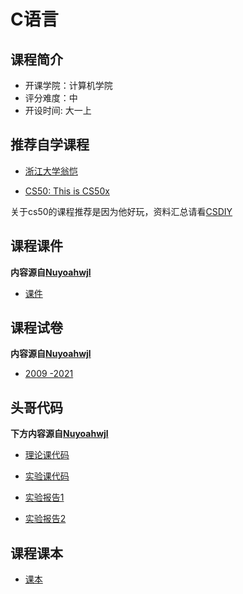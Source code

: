# C语言

## 课程简介

- 开课学院：计算机学院
- 评分难度：中
- 开设时间: 大一上

## 推荐自学课程

- [浙江大学翁恺](【浙江大学翁恺教你C语言程序设计！C语言基础入门！】https://www.bilibili.com/video/BV1dr4y1n7vA?vd_source=20ea180eb9d5e58163f763e44504daef)

- [CS50: This is CS50x](https://www.bilibili.com/video/BV1HW4y1A7Yi/?spm_id_from=333.999.0.0&vd_source=a4d76d1247665a7e7bec15d15fd12349)
 
关于cs50的课程推荐是因为他好玩，资料汇总请看[CSDIY](https://csdiy.wiki/%E7%BC%96%E7%A8%8B%E5%85%A5%E9%97%A8/C/CS50/#_1)


## 课程课件
**内容源自[Nuyoahwjl](https://github.com/Nuyoahwjl)**

- [课件](https://github.com/Nuyoahwjl/HUST-CS/tree/main/C%E8%AF%AD%E8%A8%80%E7%A8%8B%E5%BA%8F%E8%AE%BE%E8%AE%A1/%E8%AF%BE%E4%BB%B6)

## 课程试卷

**内容源自[Nuyoahwjl](https://github.com/Nuyoahwjl)**

- [2009 -2021](https://github.com/Nuyoahwjl/HUST-CS/tree/main/C%E8%AF%AD%E8%A8%80%E7%A8%8B%E5%BA%8F%E8%AE%BE%E8%AE%A1/%E5%8E%86%E5%B9%B4%E7%9C%9F%E9%A2%98)


## 头哥代码

**下方内容源自[Nuyoahwjl](https://github.com/Nuyoahwjl)**

- [理论课代码](https://github.com/Nuyoahwjl/HUST-CS/tree/main/C%E8%AF%AD%E8%A8%80%E7%A8%8B%E5%BA%8F%E8%AE%BE%E8%AE%A1/%E7%90%86%E8%AE%BA%E8%AF%BE%E4%BB%A3%E7%A0%81)

- [实验课代码](https://github.com/YuhangChen1/HUSR-CS-Learning/tree/master/C%E8%AF%AD%E8%A8%80)

- [实验报告1](https://github.com/Nuyoahwjl/HUST-CS/blob/main/C%E8%AF%AD%E8%A8%80%E7%A8%8B%E5%BA%8F%E8%AE%BE%E8%AE%A1/c%E8%AF%AD%E8%A8%80%E5%AE%9E%E9%AA%8C%E6%8A%A5%E5%91%8A%20(1).pdf)
- [实验报告2](https://github.com/YuhangChen1/HUSR-CS-Learning/blob/master/c%E8%AF%AD%E8%A8%80%E7%A8%8B%E5%BA%8F%E8%AE%BE%E8%AE%A1/C%E8%AF%AD%E8%A8%80%E5%AE%9E%E9%AA%8C%E6%8A%A5%E5%91%8A-U202315752-%E9%99%88%E5%AE%87%E8%88%AA(1).doc)

## 课程课本
- [课本](https://github.com/YuhangChen1/HUSR-CS-Learning/tree/master/luping)


